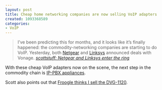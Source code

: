 ```yaml
--- 
layout: post
title: Cheap home networking companies are now selling VoIP adapters
created: 1093368589
categories: 
- VoIP
---
```

<blockquote>
I’ve been predicting this for months, and it looks like it’s finally happened: the commodity-networking companies are starting to do VoIP. Yesterday, both <a href="http://news.com.com/Netgear%2C+Vonage+gear+up+for+VoIP/2100-7352_3-5320926.html?tag=nefd.hed">Netgear</a> and <a href="http://news.com.com/Linksys%2C+Vonage+connect+on+VoIP/2100-7352_3-5321184.html?tag=nefd.top">Linksys</a> announced deals with Vonage.
<cite><a href="http://scottstuff.net/scott/archives/000266.html">scottstuff: Netgear and Linksys enter the ring</a></cite>
</blockquote>

<p>With these cheap VoIP adapters now on the scene, the next step in the commodity chain is <a href="http://www.bmannconsulting.com/node/1025" title="Sipura Announces VoIP/PSTN Gateway Adaptor">IP-PBX appliances</a>.</p>

<!--break-->
<p>Scott also points out that <a href="http://froogle.google.com/froogle?hl=en&lr=&ie=UTF-8&tab=wf&q=DVG-1120&btnG=Search+Froogle">Froogle thinks I sell the DVG-1120</a>.</p>
